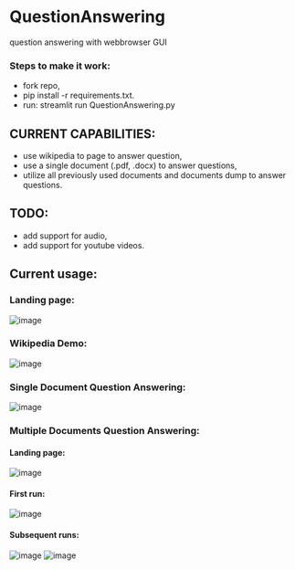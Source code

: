 # QuestionAnswering
 question answering with webbrowser GUI

### Steps to make it work:
- fork repo,
- pip install -r requirements.txt.
- run: streamlit run QuestionAnswering.py 

## CURRENT CAPABILITIES:
- use wikipedia to page to answer question,
- use a single document (.pdf, .docx) to answer questions,
- utilize all previously used documents and documents dump to answer questions.

## TODO:
- add support for audio,
- add support for youtube videos.



## Current usage:
### Landing page:
![image](https://user-images.githubusercontent.com/67911055/194767573-3ef3cab8-275a-4ad9-98cd-07b5e2d8dd3b.png)
### Wikipedia Demo:
![image](https://user-images.githubusercontent.com/67911055/194767385-58f641df-b53c-4d8c-9f3a-d33bc16cc444.png)
### Single Document Question Answering:
![image](https://user-images.githubusercontent.com/67911055/194767412-c590e916-5cd5-4727-8ea7-051140e3e9c9.png)
### Multiple Documents Question Answering:
#### Landing page:
![image](https://user-images.githubusercontent.com/67911055/194767544-951f343a-569e-4872-9945-49c8d94b7070.png)
#### First run:
![image](https://user-images.githubusercontent.com/67911055/194767461-c17fcc20-7d9c-49ed-9475-b22e62b60f76.png)
#### Subsequent runs:
![image](https://user-images.githubusercontent.com/67911055/194767475-95c2c007-2b77-47cd-ab29-fcf628786d15.png)
![image](https://user-images.githubusercontent.com/67911055/194767487-a551f122-1f01-4662-aab9-fc483bae40bd.png)


